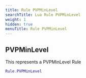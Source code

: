 ```yaml
---
title: Rule PVPMinLevel
searchTitle: Lua Rule PVPMinLevel
weight: 1
hidden: true
menuTitle: Rule PVPMinLevel
---
```

## PVPMinLevel

This represents a PVPMinLevel Rule
```lua
Rule.PVPMinLevel
```